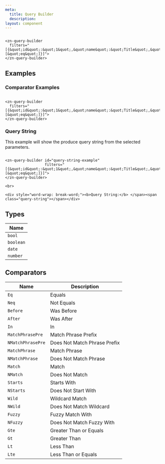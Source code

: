 ```yaml
---
meta:
  title: Query Builder
  description:
layout: component
---
```


```html:preview

<zn-query-builder
  filters="[{&quot;id&quot;:&quot;1&quot;,&quot;name&quot;:&quot;Title&quot;,&quot;operators&quot;:[&quot;eq&quot;]}]">
</zn-query-builder>
```

## Examples

### Comparator Examples

```html:preview

<zn-query-builder
  filters="[{&quot;id&quot;:&quot;1&quot;,&quot;name&quot;:&quot;Title&quot;,&quot;operators&quot;:[&quot;eq&quot;]}]">
</zn-query-builder>
```

### Query String

This example will show the produce query string from the selected parameters.

```html:preview

<zn-query-builder id="query-string-example"
                  filters="[{&quot;id&quot;:&quot;1&quot;,&quot;name&quot;:&quot;Title&quot;,&quot;operators&quot;:[&quot;eq&quot;]}]">
</zn-query-builder>

<br>

<div style="word-wrap: break-word;"><b>Query String:</b> </span><span class="query-string"></span></div>
```

## Types

| Name      |
|-----------|
| `bool`    |
| `boolean` |
| `date`    |
| `number`  |

## Comparators

| Name              | Description                  |
|-------------------|------------------------------|
| `Eq`              | Equals                       |
| `Neq`             | Not Equals                   |
| `Before`          | Was Before                   |
| `After`           | Was After                    |
| `In`              | In                           |
| `MatchPhrasePre`  | Match Phrase Prefix          |
| `NMatchPhrasePre` | Does Not Match Phrase Prefix |
| `MatchPhrase`     | Match Phrase                 |
| `NMatchPhrase`    | Does Not Match Phrase        |
| `Match`           | Match                        |
| `NMatch`          | Does Not Match               |
| `Starts`          | Starts With                  |
| `NStarts`         | Does Not Start With          |
| `Wild`            | Wildcard Match               |
| `NWild`           | Does Not Match Wildcard      |
| `Fuzzy`           | Fuzzy Match With             |
| `NFuzzy`          | Does Not Match Fuzzy With    |
| `Gte`             | Greater Than or Equals       |
| `Gt`              | Greater Than                 |
| `Lt`              | Less Than                    |
| `Lte`             | Less Than or Equals          |